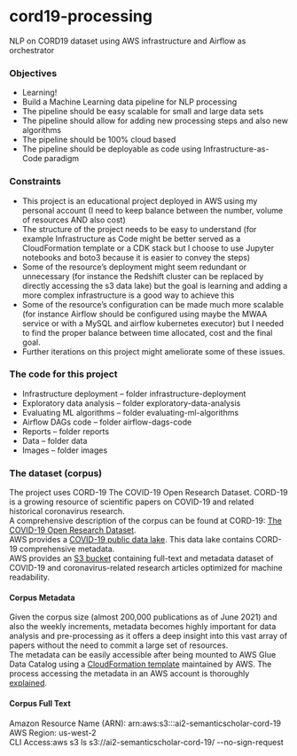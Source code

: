 # cord19-processing
NLP on CORD19 dataset using AWS infrastructure and Airflow as orchestrator

### Objectives
-	Learning! 
-	Build a Machine Learning data pipeline for NLP processing 
-	The pipeline should be easy scalable for small and large data sets
-	The pipeline should allow for adding new processing steps and also new algorithms 
-	The pipeline should be 100% cloud based 
-	The pipeline should be deployable as code using Infrastructure-as-Code paradigm 

### Constraints
-	This project is an educational project deployed in AWS using my personal account (I need to keep balance between the number, volume of resources AND also cost)
-	The structure of the project needs to be easy to understand (for example Infrastructure as Code might be better served as a CloudFormation template or a CDK stack but I choose to use Jupyter notebooks and boto3 because it is easier to convey the steps)
-	Some of the resource’s deployment might seem redundant or unnecessary (for instance the Redshift cluster can be replaced by directly accessing the s3 data lake) but the goal is learning and adding a more complex infrastructure is a good way to achieve this 
-	Some of the resource’s configuration can be made much more scalable (for instance Airflow should be configured using maybe the MWAA service or with a MySQL and airflow kubernetes executor) but I needed to find the proper balance between time allocated, cost and the final goal. 
-	Further iterations on this project might ameliorate some of these issues.

### The code for this project
-	Infrastructure deployment – folder infrastructure-deployment 
-	Exploratory data analysis – folder exploratory-data-analysis
-	Evaluating ML algorithms – folder evaluating-ml-algorithms
-	Airflow DAGs code – folder airflow-dags-code 
-	Reports – folder reports
-	Data – folder data
-	Images – folder images

### The dataset (corpus)
The project uses CORD-19 The COVID-19 Open Research Dataset. CORD-19 is a growing resource of scientific papers on COVID-19 and related historical coronavirus research.    
A comprehensive description of the corpus can be found at CORD-19: [The COVID-19 Open Research Dataset](https://www.aclweb.org/anthology/2020.nlpcovid19-acl.1.pdf).     
AWS provides a [COVID-19 public data lake](https://aws.amazon.com/blogs/big-data/a-public-data-lake-for-analysis-of-covid-19-data/). This data lake contains CORD-19 comprehensive metadata.      
AWS provides an [S3 bucket](https://registry.opendata.aws/cord-19/) containing full-text and metadata dataset of COVID-19 and coronavirus-related research articles optimized for machine readability.     

#### Corpus Metadata
Given the corpus size (almost 200,000 publications as of June 2021) and also the weekly increments, metadata becomes highly important for data analysis and pre-processing as it offers a deep insight into this vast array of papers without the need to commit a large set of resources.     
The metadata can be easily accessible after being mounted to AWS Glue Data Catalog using a [CloudFormation template](https://covid19-lake.s3.us-east-2.amazonaws.com/cfn/CovidLakeStack.template.json) maintained by AWS. The process accessing the metadata in an AWS account is thoroughly [explained](https://aws.amazon.com/blogs/big-data/a-public-data-lake-for-analysis-of-covid-19-data/).     


#### Corpus Full Text
Amazon Resource Name (ARN): arn:aws:s3:::ai2-semanticscholar-cord-19     
AWS Region: us-west-2    
CLI Access:aws s3 ls s3://ai2-semanticscholar-cord-19/ --no-sign-request     

